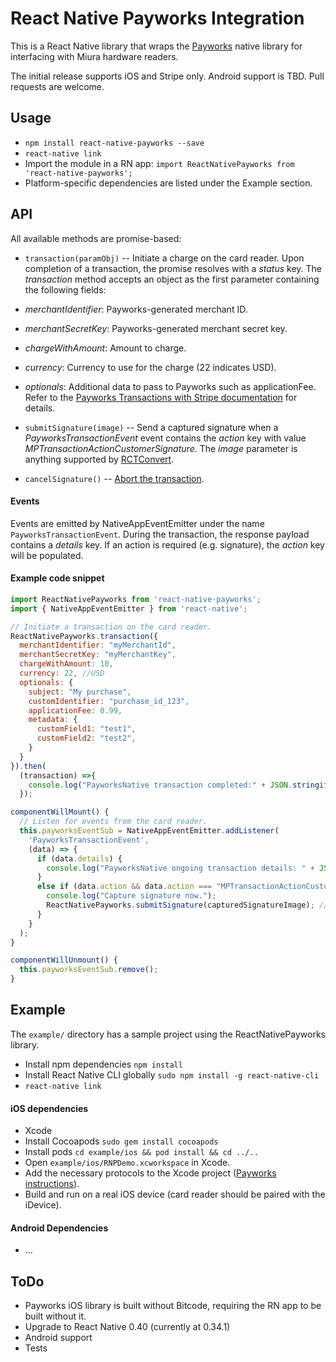 # React Native Payworks Integration

This is a React Native library that wraps the [Payworks](http://www.payworks.mpymnt.com/) native library for interfacing with Miura hardware readers.

The initial release supports iOS and Stripe only.  Android support is TBD.  Pull requests are welcome.

## Usage

* `npm install react-native-payworks --save`
* `react-native link`
* Import the module in a RN app:
`import ReactNativePayworks from 'react-native-payworks';`
* Platform-specific dependencies are listed under the Example section.

## API

All available methods are promise-based:

* `transaction(paramObj)` -- Initiate a charge on the card reader. Upon completion of a transaction, the promise resolves with a _status_ key.  The _transaction_ method accepts an object as the first parameter containing the following fields:
 * _merchantIdentifier_: Payworks-generated merchant ID.
 * _merchantSecretKey_: Payworks-generated merchant secret key.
 * _chargeWithAmount_: Amount to charge.
 * _currency_: Currency to use for the charge (22 indicates USD).
 * _optionals_: Additional data to pass to Payworks such as applicationFee. Refer to the [Payworks Transactions with Stripe documentation](http://www.payworks.mpymnt.com/node/268) for details.

* `submitSignature(image)` -- Send a captured signature when a _PayworksTransactionEvent_ event contains the _action_ key with value _MPTransactionActionCustomerSignature_.  The _image_ parameter is anything supported by [RCTConvert](https://github.com/facebook/react-native/blob/master/React/Base/RCTConvert.m).

* `cancelSignature()` -- [Abort the transaction](http://www.payworks.mpymnt.com/node/100).

#### Events
Events are emitted by NativeAppEventEmitter under the name `PayworksTransactionEvent`. During the transaction, the response payload contains a _details_ key.  If an action is required (e.g. signature), the _action_ key will be populated.

#### Example code snippet
```Javascript
import ReactNativePayworks from 'react-native-payworks';
import { NativeAppEventEmitter } from 'react-native';

// Initiate a transaction on the card reader.
ReactNativePayworks.transaction({
  merchantIdentifier: "myMerchantId",
  merchantSecretKey: "myMerchantKey",
  chargeWithAmount: 10,
  currency: 22, //USD
  optionals: {
    subject: "My purchase",
    customIdentifier: "purchase_id_123",
    applicationFee: 0.99,
    metadata: {
      customField1: "test1",
      customField2: "test2",
    }
  }
}).then(
  (transaction) =>{
    console.log("PayworksNative transaction completed:" + JSON.stringify(transaction));
  });

componentWillMount() {
  // Listen for events from the card reader.
  this.payworksEventSub = NativeAppEventEmitter.addListener(
    'PayworksTransactionEvent',
    (data) => {
      if (data.details) {
        console.log("PayworksNative ongoing transaction details: " + JSON.stringify(data.details));
      }
      else if (data.action && data.action === "MPTransactionActionCustomerSignature") {
        console.log("Capture signature now.");
        ReactNativePayworks.submitSignature(capturedSignatureImage); // you supply capturedSignatureImage
      }
    }
  );
}

componentWillUnmount() {
  this.payworksEventSub.remove();
}
```

## Example
The `example/` directory has a sample project using the ReactNativePayworks library.

* Install npm dependencies ```npm install```
* Install React Native CLI globally ```sudo npm install -g react-native-cli```
* ```react-native link```

#### iOS dependencies
* Xcode
* Install Cocoapods ```sudo gem install cocoapods```
* Install pods ```cd example/ios && pod install && cd ../..```
* Open `example/ios/RNPDemo.xcworkspace` in Xcode.
* Add the necessary protocols to the Xcode project ([Payworks instructions](http://www.payworks.mpymnt.com/node/101)).
* Build and run on a real iOS device (card reader should be paired with the iDevice).


#### Android Dependencies
* ...

## ToDo
* Payworks iOS library is built without Bitcode, requiring the RN app to be built without it.
* Upgrade to React Native 0.40 (currently at 0.34.1)
* Android support
* Tests
